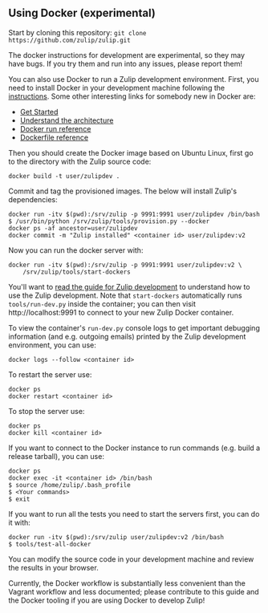 Using Docker (experimental)
---------------------------
Start by cloning this repository: `git clone
https://github.com/zulip/zulip.git`

The docker instructions for development are experimental, so they may
have bugs.  If you try them and run into any issues, please report
them!

You can also use Docker to run a Zulip development environment.
First, you need to install Docker in your development machine
following the [instructions][docker-install].  Some other interesting
links for somebody new in Docker are:

* [Get Started](https://docs.docker.com/engine/installation/linux/)
* [Understand the architecture](https://docs.docker.com/engine/understanding-docker/)
* [Docker run reference](https://docs.docker.com/engine/reference/run/)
* [Dockerfile reference](https://docs.docker.com/engine/reference/builder/)

[docker-install]: https://docs.docker.com/engine/installation/

Then you should create the Docker image based on Ubuntu Linux, first
go to the directory with the Zulip source code:

```
docker build -t user/zulipdev .
```


Commit and tag the provisioned images. The below will install Zulip's dependencies:
```
docker run -itv $(pwd):/srv/zulip -p 9991:9991 user/zulipdev /bin/bash
$ /usr/bin/python /srv/zulip/tools/provision.py --docker
docker ps -af ancestor=user/zulipdev
docker commit -m "Zulip installed" <container id> user/zulipdev:v2
```

Now you can run the docker server with:

```
docker run -itv $(pwd):/srv/zulip -p 9991:9991 user/zulipdev:v2 \
    /srv/zulip/tools/start-dockers
```

You'll want to
[read the guide for Zulip development](dev-env-first-time-contributors.html#step-4-developing)
to understand how to use the Zulip development.  Note that
`start-dockers` automatically runs `tools/run-dev.py` inside the
container; you can then visit http://localhost:9991 to connect to your
new Zulip Docker container.


To view the container's `run-dev.py` console logs to get important
debugging information (and e.g. outgoing emails) printed by the Zulip
development environment, you can use:
```
docker logs --follow <container id>
```

To restart the server use:
```
docker ps
docker restart <container id>
```

To stop the server use:
```
docker ps
docker kill <container id>
```

If you want to connect to the Docker instance to run commands
(e.g. build a release tarball), you can use:

```
docker ps
docker exec -it <container id> /bin/bash
$ source /home/zulip/.bash_profile
$ <Your commands>
$ exit
```

If you want to run all the tests you need to start the servers first,
you can do it with:

```
docker run -itv $(pwd):/srv/zulip user/zulipdev:v2 /bin/bash
$ tools/test-all-docker
```

You can modify the source code in your development machine and review
the results in your browser.


Currently, the Docker workflow is substantially less convenient than
the Vagrant workflow and less documented; please contribute to this
guide and the Docker tooling if you are using Docker to develop Zulip!
